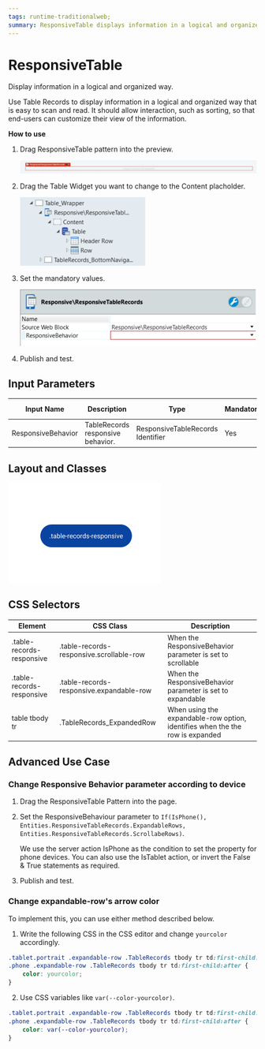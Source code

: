 ```yaml
---
tags: runtime-traditionalweb; 
summary: ResponsiveTable displays information in a logical and organized way that is easy to scan and read.
---
```


# ResponsiveTable

Display information in a logical and organized way.

Use Table Records to display information in a logical and organized way that is easy to scan and read. It should allow interaction, such as sorting, so that end-users can customize their view of the information.

**How to use**

1. Drag ResponsiveTable pattern into the preview.

    ![](<images/responsivetable-image-1.png?width=500>)

1. Drag the Table Widget you want to change to the Content placholder.

    ![](<images/responsivetable-image-2.png>)

1. Set the mandatory values.

    ![](<images/responsivetable-image-3.png>)

1. Publish and test.


## Input Parameters

| **Input Name** |  **Description** |  **Type** | **Mandatory** | **Default Value** |
|---|---|---|---|---|
| ResponsiveBehavior  |  TableRecords responsive behavior. | ResponsiveTableRecords Identifier | Yes | none |
  
## Layout and Classes

![](<images/responsivetable-image-4.png>)


## CSS Selectors

| **Element** |  **CSS Class** |  **Description**  |
| ---|---|---
| .table-records-responsive |  .table-records-responsive.scrollable-row|  When the ResponsiveBehavior parameter is set to scrollable  |
| .table-records-responsive |  .table-records-responsive.expandable-row|  When the ResponsiveBehavior parameter is set to expandable  |
| table tbody tr |  .TableRecords_ExpandedRow |  When using the expandable-row option, identifies when the the row is expanded  |


## Advanced Use Case

### Change Responsive Behavior parameter according to device

1. Drag the ResponsiveTable Pattern into the page.

1.  Set the ResponsiveBehaviour parameter to `If(IsPhone(), Entities.ResponsiveTableRecords.ExpandableRows, Entities.ResponsiveTableRecords.ScrollabeRows)`. 

    We use the server action IsPhone as the condition to set the property for phone devices. You can also use the IsTablet action, or invert the False & True statements as required.

1. Publish and test.

### Change expandable-row's arrow color

To implement this, you can use either method described below.

1. Write the following CSS in the CSS editor and change `yourcolor` accordingly.

```css
.tablet.portrait .expandable-row .TableRecords tbody tr td:first-child:after, 
.phone .expandable-row .TableRecords tbody tr td:first-child:after {
    color: yourcolor;
}
```

2. Use CSS variables like `var(--color-yourcolor)`.

```css
.tablet.portrait .expandable-row .TableRecords tbody tr td:first-child:after, 
.phone .expandable-row .TableRecords tbody tr td:first-child:after {
    color: var(--color-yourcolor);
}
```
